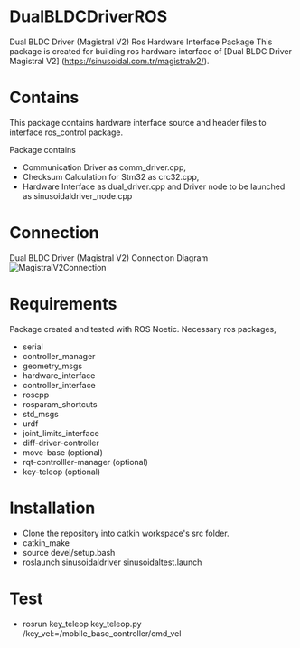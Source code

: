 # DualBLDCDriverROS
Dual BLDC Driver (Magistral V2) Ros Hardware Interface Package
This package is created for building ros hardware interface of [Dual BLDC Driver Magistral V2] (https://sinusoidal.com.tr/magistralv2/).

# Contains
This package contains hardware interface source and header files to interface ros_control package.

Package contains 
- Communication Driver as comm_driver.cpp, 
- Checksum Calculation for Stm32 as crc32.cpp, 
- Hardware Interface as dual_driver.cpp and Driver node to be launched as sinusoidaldriver_node.cpp

# Connection
Dual BLDC Driver (Magistral V2)  Connection Diagram ![MagistralV2Connection](https://cloud.sinusoidal.com.tr/f/db977981733e418a8f1d/?dl=1)

# Requirements
Package created and tested with ROS Noetic.
Necessary ros packages,
* serial
* controller_manager
* geometry_msgs
* hardware_interface
* controller_interface
* roscpp
* rosparam_shortcuts
* std_msgs
* urdf
* joint_limits_interface
* diff-driver-controller
* move-base (optional)
* rqt-controlller-manager (optional)
* key-teleop (optional)


# Installation
* Clone the repository into catkin workspace's src folder.
* catkin_make
* source devel/setup.bash
* roslaunch sinusoidaldriver sinusoidaltest.launch

# Test 
* rosrun key_teleop key_teleop.py /key_vel:=/mobile_base_controller/cmd_vel



